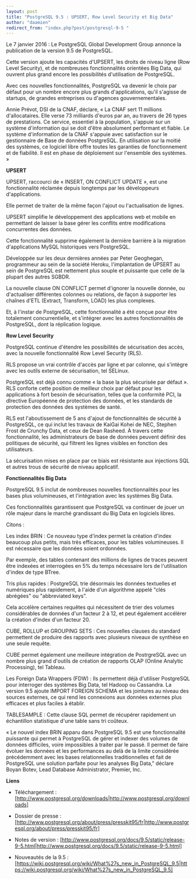 ```yaml
---
layout: post
title: "PostgreSQL 9.5 : UPSERT, Row Level Security et Big Data"
author: "daamien"
redirect_from: "index.php?post/postgresql-9-5 "
---
```





<!--more-->


Le 7 janvier 2016 : Le PostgreSQL Global Development Group annonce la publication de la version 9.5 de PostgreSQL.

Cette version ajoute les capacités d'UPSERT, les droits de niveau ligne (Row Level Security), et de nombreuses fonctionnalités orientées Big Data, qui ouvrent plus grand encore les possibilités d'utilisation de PostgreSQL.

Avec ces nouvelles fonctionnalités, PostgreSQL va devenir le choix par défaut pour un nombre encore plus grands d'applications, qu'il s'agisse de startups, de grandes entreprises ou d'agences gouvernementales.



Annie Prévot,  DSI de la CNAF, déclare, « La CNAF sert 11 millions d'allocataires. Elle verse 73 milliards d'euros par an, au travers de 26 types de prestations. Ce service, essentiel à la population, s'appuie sur un système d'information qui se doit d'être absolument performant et fiable. Le système d'information de la CNAF s'appuie avec satisfaction sur le gestionnaire de Base de données PostgreSQL. En utilisation sur la moitié des systèmes, ce logiciel libre offre toutes les garanties de fonctionnement et de fiabilité. Il est en phase de déploiement sur l'ensemble des systèmes. »



__UPSERT__





UPSERT, raccourci de « INSERT, ON CONFLICT UPDATE », est une fonctionnalité réclamée depuis longtemps par les développeurs d'applications.

Elle permet de traiter de la même façon l'ajout ou l'actualisation de lignes.

UPSERT simplifie le développement des applications web et mobile en permettant de laisser la base gérer les conflits entre modifications concurrentes des données.

Cette fonctionnalité supprime également la dernière barrière à la migration d'applications MySQL historiques vers PostgreSQL.



Développée sur les deux dernières années par Peter Geoghegan, programmeur au sein de la société Heroku, l'implantation de UPSERT au sein de PostgreSQL est nettement plus souple et puissante que celle de la plupart des autres SGBDR.

La nouvelle clause ON CONFLICT permet d'ignorer la nouvelle donnée, ou d'actualiser différentes colonnes ou relations, de façon à supporter les chaînes d'ETL (Extract, Transform, LOAD) les plus complexes.

Et, à l'instar de PostgreSQL, cette fonctionnalité a été conçue pour être totalement concurrentielle, et s'intégrer avec les autres fonctionnalités de PostgreSQL, dont la réplication logique.



__Row Level Security__





PostgreSQL continue d'étendre les possibilités de sécurisation des accès, avec la nouvelle fonctionnalité Row Level Security (RLS).

RLS propose un vrai contrôle d'accès par ligne et par colonne, qui s'intègre avec les outils externe de sécurisation, tel SELinux.

PostgreSQL est déjà connu comme « la base la plus sécurisée par défaut ». RLS conforte cette position de meilleur choix par défaut pour les applications à fort besoin de sécurisation, telles que la conformité PCI, la dIrective Européenne de protection des données, et les standards de protection des données des systèmes de santé.



RLS est l'aboutissement de 5 ans d'ajout de fonctionnalités de sécurité à PostgreSQL, ce qui inclut les travaux de  KaiGai Kohei de NEC, Stephen Frost de Crunchy Data, et ceux de Dean Rasheed. À travers cette fonctionnalité, les administrateurs de base de données peuvent définir des politiques de sécurité, qui filtrent les lignes visibles en fonction des utilisateurs.

La sécurisation mises en place par ce biais est résistante aux injections SQL et autres trous de sécurité de niveau applicatif.







__Fonctionnalités Big Data__





PostgreSQL 9.5 inclut de nombreuses nouvelles fonctionnalités pour les bases plus volumineuses, et l'intégration avec les systèmes Big Data.

Ces fonctionnalités garantissent que PostgreSQL va continuer de jouer un rôle majeur dans le marché grandissant du Big Data en logiciels libres.

Citons :



Les index BRIN : Ce nouveau type d'index permet la création d'index beaucoup plus petits, mais très efficaces, pour les tables volumineuses. Il est nécessaire que les données soient ordonnées.

Par exemple, des tables contenant des millions de lignes de traces peuvent être indexées et interrogées en 5% du temps nécessaire lors de l'utilisation d'index de type BTree.



Tris plus rapides : PostgreSQL trie désormais les données textuelles et numériques plus rapidement, à l'aide d'un algorithme appelé "clés abrégées" ou "abbreviated keys".

Cela accélère certaines requêtes qui nécessitent de trier des volumes considérables de données d'un facteur 2 à 12, et peut également accélérer la création d'index d'un facteur 20.



CUBE, ROLLUP et GROUPING SETS : Ces nouvelles clauses du standard permettent de produire des rapports avec plusieurs niveaux de synthèse en une seule requête.

CUBE permet également une meilleure intégration de PostrgreSQL avec un nombre plus grand d'outils de création de rapports OLAP (Online Analytic Processing), tel Tableau.



Les Foreign Data Wrappers (FDW) : Ils permettent déjà d'utiliser PostgreSQL pour interroger des systèmes Big Data, tel Hadoop ou Cassandra. La version 9.5 ajoute IMPORT FOREIGN SCHEMA et les jointures au niveau des sources externes, ce qui rend les connexions aux données externes plus efficaces et plus faciles à établir.



TABLESAMPLE : Cette clause SQL permet de récupérer rapidement un échantillon statistique d'une table sans tri coûteux.



« Le nouvel index BRIN apparu dans PostgreSQL 9.5 est une fonctionnalité puissante qui permet à PostgreSQL de gérer et indexer des volumes de données difficiles, voire impossibles à traiter par le passé. Il permet de faire évoluer les données et les performances au delà de la limite considérée précédemment avec les bases relationnelles traditionnelles et fait de PostgreSQL une solution parfaite pour les analyses Big Data," déclare Boyan Botev, Lead Database Administrator, Premier, Inc.



__Liens__



* Téléchargement : [http://www.postgresql.org/downloads|http://www.postgresql.org/downloads]

* Dossier de presse : [http://www.postgresql.org/about/press/presskit95/fr|http://www.postgresql.org/about/press/presskit95/fr]

* Notes de version : [http://www.postgresql.org/docs/9.5/static/release-9-5.html|http://www.postgresql.org/docs/9.5/static/release-9-5.html]

* Nouveautés de la 9.5 : [https://wiki.postgresql.org/wiki/What%27s_new_in_PostgreSQL_9.5|https://wiki.postgresql.org/wiki/What%27s_new_in_PostgreSQL_9.5]